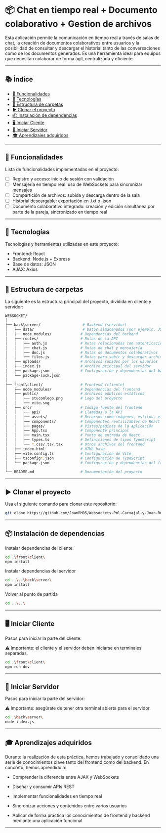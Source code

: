 # 📦 Chat en tiempo real + Documento colaborativo + Gestion de archivos

Esta aplicación permite la comunicación en tiempo real a través de salas de chat, la creación de documentos colaborativos entre usuarios y la posibilidad de consultar y descargar el historial tanto de las conversaciones como de los documentos generados. Es una herramienta ideal para equipos que necesitan colaborar de forma ágil, centralizada y eficiente.

---

## 📚 Índice

- [🔧 Funcionalidades](#-funcionalidades)
- [🧪 Tecnologías](#-tecnologías)
- [📁 Estructura de carpetas](#-estructura-de-carpetas)
- [▶️ Clonar el proyecto](#-clonar-el-proyecto)
- [📦 Instalación de dependencias](#-instalación-de-dependencias)
- [🖥️ Iniciar Cliente](#️-iniciar-cliente)
- [🚀 Iniciar Servidor](#️-iniciar-servidor)
- [🎓 Aprendizajes adquiridos](#-aprendizajes-adquiridos)

---

## 🔧 Funcionalidades

Lista de funcionalidades implementadas en el proyecto:

- [ ] Registro y acceso: inicio de sesión con validación
- [ ] Mensajería en tiempo real: uso de WebSockets para sincronizar mensajes
- [ ] Compartición de archivos: subida y descarga dentro de la sala
- [ ] Historial descargable: exportación en .txt o .json
- [ ] Documento colaborativo integrado: creación y edición simultánea por parte de la pareja, sincronizado en tiempo real

---

## 🧪 Tecnologías

Tecnologías y herramientas utilizadas en este proyecto:

- Frontend: React
- Backend: Node.js + Express
- Base de datos: JSON
- AJAX: Axios

---

## 📁 Estructura de carpetas

La siguiente es la estructura principal del proyecto, dividida en cliente y servidor:

```bash
WEBSOCKET/
│
├── back\server/                   # Backend (servidor)
│   ├── data/                      # Datos almacenados (por ejemplo, JSON)
│   ├── node_modules/             # Dependencias del backend
│   ├── routes/                   # Rutas de la API
│   │   ├── auth.js               # Rutas relacionadas con autenticación
│   │   ├── chat.js               # Rutas de chat y mensajería
│   │   ├── doc.js                # Rutas de documentos colaborativos
│   │   └── files.js              # Rutas para subir y descargar archivos
│   ├── uploads/                  # Archivos subidos por los usuarios
│   ├── index.js                  # Archivo principal del servidor
│   ├── package.json              # Configuración y dependencias del backend
│   └── package-lock.json
│
├── front\client/                 # Frontend (cliente)
│   ├── node_modules/             # Dependencias del frontend
│   ├── public/                   # Archivos públicos estáticos
│   │   ├── stucomlogo.png        # Logo del proyecto
│   │   └── vite.svg
│   ├── src/                      # Código fuente del frontend
│   │   ├── api/                  # Llamadas a la API
│   │   ├── assets/               # Recursos como imágenes, estilos, etc.
│   │   ├── components/           # Componentes reutilizables de React
│   │   ├── pages/                # Vistas/páginas de la aplicación
│   │   ├── App.tsx               # Componente principal
│   │   ├── main.tsx              # Punto de entrada de React
│   │   ├── types.ts              # Definiciones de tipos TypeScript
│   │   └── *.css/.ts/.tsx        # Otros archivos del frontend
│   ├── index.html                # HTML base
│   ├── vite.config.ts            # Configuración de Vite
│   ├── tsconfig*.json            # Configuración de TypeScript
│   └── package.json              # Configuración y dependencias del frontend
│
└── README.md                     # Documentación del proyecto
```

---

## ▶️ Clonar el proyecto

Usa el siguiente comando para clonar este repositorio:

```bash
git clone https://github.com/JoanRM05/Websockets-Pol-Carvajal-y-Joan-Rodrigues.git
```

---

## 📦 Instalación de dependencias

Instalar dependencias del cliente:

```bash
cd .\front\client\
npm install
```

Instalar dependencias del servidor

```bash
cd ..\..\back\server\
npm install
```

Volver al punto de partida

```bash
cd ..\..\
```

---

## 🖥️ Iniciar Cliente

Pasos para iniciar la parte del cliente:

⚠️ Importante: el cliente y el servidor deben iniciarse en terminales separadas.

```bash
cd .\front\client\
npm run dev
```

---

## 🚀 Iniciar Servidor

Pasos para iniciar la parte del servidor:

⚠️ Importante: asegúrate de tener otra terminal abierta para el servidor.

```bash
cd .\back\server\
node index.js
```

---

## 🎓 Aprendizajes adquiridos

Durante la realización de esta práctica, hemos trabajado y consolidado una serie de conocimientos clave tanto del frontend como del backend. En concreto, hemos aprendido a:

- Comprender la diferencia entre AJAX y WebSockets

- Diseñar y consumir APIs REST

- Implementar funcionalidades en tiempo real

- Sincronizar acciones y contenidos entre varios usuarios

- Aplicar de forma práctica los conocimientos de frontend y backend mediante una aplicación funcional

---
